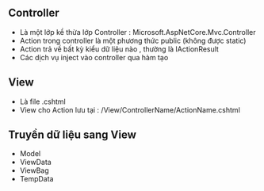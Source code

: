 ## Controller
- Là một lớp kề thừa lớp Controller : Microsoft.AspNetCore.Mvc.Controller
- Action trong controller là một phương thức public (không được static)
- Action trả về bất kỳ kiểu dữ liệu nào , thường là IActionResult 
- Các dịch vụ inject vào controller qua hàm tạo
## View
- Là file .cshtml
- View cho Action lưu tại : /View/ControllerName/ActionName.cshtml
## Truyền dữ liệu sang View
- Model
- ViewData
- ViewBag
- TempData
